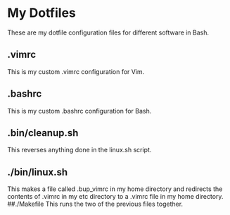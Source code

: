 # My Dotfiles
These are my dotfile configuration files for different software in Bash.
## .vimrc
This is my custom .vimrc configuration for Vim.
## .bashrc
This is my custom .bashrc configuration for Bash.
## .bin/cleanup.sh
This reverses anything done in the linux.sh script.
## ./bin/linux.sh
This makes a file called .bup_vimrc in my home directory and redirects the contents of .vimrc in my etc directory to a .vimrc file in my home directory.
##./Makefile
This runs the two of the previous files together.
